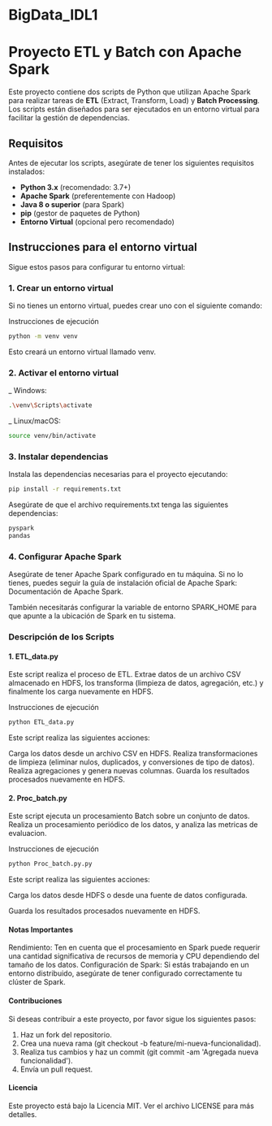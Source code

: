 # BigData_IDL1
# Proyecto ETL y Batch con Apache Spark

Este proyecto contiene dos scripts de Python que utilizan Apache Spark para realizar tareas de **ETL** (Extract, Transform, Load) y **Batch Processing**. Los scripts están diseñados para ser ejecutados en un entorno virtual para facilitar la gestión de dependencias.

## Requisitos

Antes de ejecutar los scripts, asegúrate de tener los siguientes requisitos instalados:

- **Python 3.x** (recomendado: 3.7+)
- **Apache Spark** (preferentemente con Hadoop)
- **Java 8 o superior** (para Spark)
- **pip** (gestor de paquetes de Python)
- **Entorno Virtual** (opcional pero recomendado)

## Instrucciones para el entorno virtual

Sigue estos pasos para configurar tu entorno virtual:

### 1. Crear un entorno virtual

Si no tienes un entorno virtual, puedes crear uno con el siguiente comando:

Instrucciones de ejecución
```bash
python -m venv venv
```

Esto creará un entorno virtual llamado venv. 

### 2. Activar el entorno virtual

_ Windows:
```bash
.\venv\Scripts\activate
```
_ Linux/macOS:
```bash
source venv/bin/activate
```
### 3. Instalar dependencias

Instala las dependencias necesarias para el proyecto ejecutando:
```bash
pip install -r requirements.txt
```
Asegúrate de que el archivo requirements.txt tenga las siguientes dependencias:
```bash
pyspark
pandas
```
### 4. Configurar Apache Spark
Asegúrate de tener Apache Spark configurado en tu máquina. Si no lo tienes, puedes seguir la guía de instalación oficial de Apache Spark: Documentación de Apache Spark.

También necesitarás configurar la variable de entorno SPARK_HOME para que apunte a la ubicación de Spark en tu sistema.


### Descripción de los Scripts
#### 1. ETL_data.py

Este script realiza el proceso de ETL. Extrae datos de un archivo CSV almacenado en HDFS, los transforma (limpieza de datos, agregación, etc.) y finalmente los carga nuevamente en HDFS.

Instrucciones de ejecución
```bash
python ETL_data.py
```
Este script realiza las siguientes acciones:

Carga los datos desde un archivo CSV en HDFS.
Realiza transformaciones de limpieza (eliminar nulos, duplicados, y conversiones de tipo de datos).
Realiza agregaciones y genera nuevas columnas.
Guarda los resultados procesados nuevamente en HDFS.

#### 2. Proc_batch.py

Este script ejecuta un procesamiento Batch sobre un conjunto de datos. Realiza un procesamiento periódico de los datos, y analiza las metricas de evaluacion.

Instrucciones de ejecución
```bash
python Proc_batch.py.py
```
Este script realiza las siguientes acciones:

Carga los datos desde HDFS o desde una fuente de datos configurada.

Guarda los resultados procesados nuevamente en HDFS.

#### Notas Importantes

Rendimiento: Ten en cuenta que el procesamiento en Spark puede requerir una cantidad significativa de recursos de memoria y CPU dependiendo del tamaño de los datos.
Configuración de Spark: Si estás trabajando en un entorno distribuido, asegúrate de tener configurado correctamente tu clúster de Spark.

#### Contribuciones
Si deseas contribuir a este proyecto, por favor sigue los siguientes pasos:

1. Haz un fork del repositorio.
2. Crea una nueva rama (git checkout -b feature/mi-nueva-funcionalidad).
3. Realiza tus cambios y haz un commit (git commit -am 'Agregada nueva funcionalidad').
4. Envía un pull request.
#### Licencia
Este proyecto está bajo la Licencia MIT. Ver el archivo LICENSE para más detalles.
